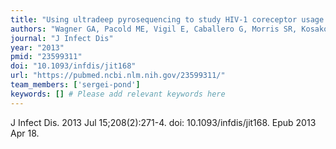```yaml
---
title: "Using ultradeep pyrosequencing to study HIV-1 coreceptor usage in primary and dual infection"
authors: "Wagner GA, Pacold ME, Vigil E, Caballero G, Morris SR, Kosakovsky Pond SL, Little SJ, Richman DD, Gianella S, Smith DM."
journal: "J Infect Dis"
year: "2013"
pmid: "23599311"
doi: "10.1093/infdis/jit168"
url: "https://pubmed.ncbi.nlm.nih.gov/23599311/"
team_members: ['sergei-pond']
keywords: [] # Please add relevant keywords here
---
```

J Infect Dis. 2013 Jul 15;208(2):271-4. doi: 10.1093/infdis/jit168. Epub 2013 Apr 18.